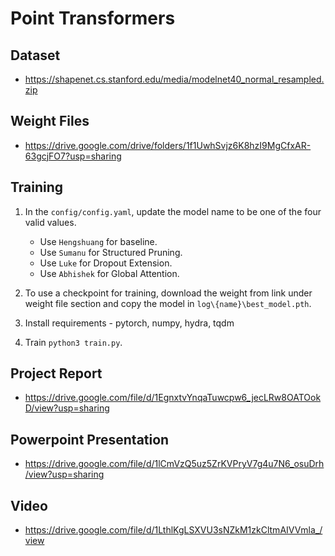 # Point Transformers

## Dataset
   * https://shapenet.cs.stanford.edu/media/modelnet40_normal_resampled.zip

## Weight Files
   * https://drive.google.com/drive/folders/1f1UwhSvjz6K8hzI9MgCfxAR-63gcjFO7?usp=sharing

## Training
1. In the ```config/config.yaml```, update the model name to be one of the four valid values.
    * Use ```Hengshuang``` for baseline.
    * Use ```Sumanu``` for Structured Pruning.
    * Use ```Luke``` for Dropout Extension.
    * Use ```Abhishek``` for Global Attention.

2. To use a checkpoint for training, download the weight from link under weight file section and copy the model in ```log\{name}\best_model.pth```.

3. Install requirements - pytorch, numpy, hydra, tqdm

4. Train ```python3 train.py```.

## Project Report
   * https://drive.google.com/file/d/1EgnxtvYnqaTuwcpw6_jecLRw8OATOokD/view?usp=sharing

## Powerpoint Presentation
   * https://drive.google.com/file/d/1lCmVzQ5uz5ZrKVPryV7g4u7N6_osuDrh/view?usp=sharing

## Video
   * https://drive.google.com/file/d/1LthlKgLSXVU3sNZkM1zkCltmAIVVmla_/view
